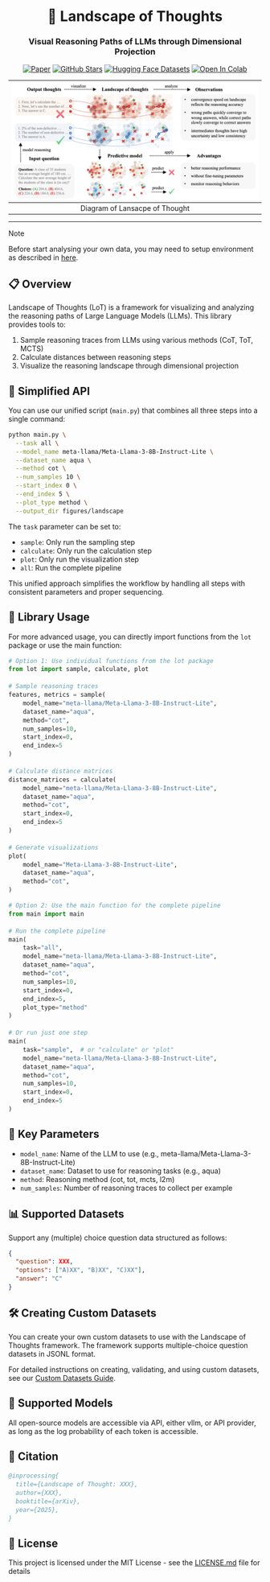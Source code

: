 <div align="center">

<h1>🌌 Landscape of Thoughts</h1>
<h3>Visual Reasoning Paths of LLMs through Dimensional Projection</h3>

[![Paper](https://img.shields.io/badge/arXiv-2311.03191-b31b1b)](https://arxiv.org/abs/2311.03191)
[![GitHub Stars](https://img.shields.io/github/stars/tmlr-group/DeepInception?style=social)](https://github.com/tmlr-group/DeepInception)
[![Hugging Face Datasets](https://img.shields.io/badge/%F0%9F%A4%97-Datasets-blue)](https://huggingface.co/datasets/GazeEzio/Landscape-of-Thought)
[![Open In Colab](https://colab.research.google.com/assets/colab-badge.svg)](https://colab.research.google.com/drive/1QzAw5bW6RO1v-Tb68dowj5562nN3Cv_c?usp=sharing)

|     ![demo](imgs/demo.png)     |
| :----------------------------: |
| Diagram of Lansacpe of Thought |

</div>

---

<!-- > [!TIP]
> Hello -->
<!-- > [!CAUTION]
> Hello -->

> [!NOTE]
> Before start analysing your own data, you may need to setup environment as described in [here](res/setup_model.md).

## 📋 Overview

Landscape of Thoughts (LoT) is a framework for visualizing and analyzing the reasoning paths of Large Language Models (LLMs). This library provides tools to:

1. Sample reasoning traces from LLMs using various methods (CoT, ToT, MCTS)
2. Calculate distances between reasoning steps
3. Visualize the reasoning landscape through dimensional projection

## 🚄 Simplified API

You can use our unified script (`main.py`) that combines all three steps into a single command:

```bash
python main.py \
  --task all \
  --model_name meta-llama/Meta-Llama-3-8B-Instruct-Lite \
  --dataset_name aqua \
  --method cot \
  --num_samples 10 \
  --start_index 0 \
  --end_index 5 \
  --plot_type method \
  --output_dir figures/landscape
```

The `task` parameter can be set to:

- `sample`: Only run the sampling step
- `calculate`: Only run the calculation step
- `plot`: Only run the visualization step
- `all`: Run the complete pipeline

This unified approach simplifies the workflow by handling all steps with consistent parameters and proper sequencing.

## 🧩 Library Usage

For more advanced usage, you can directly import functions from the `lot` package or use the main function:

```python
# Option 1: Use individual functions from the lot package
from lot import sample, calculate, plot

# Sample reasoning traces
features, metrics = sample(
    model_name="meta-llama/Meta-Llama-3-8B-Instruct-Lite",
    dataset_name="aqua",
    method="cot",
    num_samples=10,
    start_index=0,
    end_index=5
)

# Calculate distance matrices
distance_matrices = calculate(
    model_name="meta-llama/Meta-Llama-3-8B-Instruct-Lite",
    dataset_name="aqua",
    method="cot",
    start_index=0,
    end_index=5
)

# Generate visualizations
plot(
    model_name="Meta-Llama-3-8B-Instruct-Lite",
    dataset_name="aqua",
    method="cot",
)
```

```python
# Option 2: Use the main function for the complete pipeline
from main import main

# Run the complete pipeline
main(
    task="all",
    model_name="meta-llama/Meta-Llama-3-8B-Instruct-Lite",
    dataset_name="aqua",
    method="cot",
    num_samples=10,
    start_index=0,
    end_index=5,
    plot_type="method"
)

# Or run just one step
main(
    task="sample",  # or "calculate" or "plot"
    model_name="meta-llama/Meta-Llama-3-8B-Instruct-Lite",
    dataset_name="aqua",
    method="cot",
    num_samples=10,
    start_index=0,
    end_index=5
)
```

## 🔧 Key Parameters

- `model_name`: Name of the LLM to use (e.g., meta-llama/Meta-Llama-3-8B-Instruct-Lite)
- `dataset_name`: Dataset to use for reasoning tasks (e.g., aqua)
- `method`: Reasoning method (cot, tot, mcts, l2m)
- `num_samples`: Number of reasoning traces to collect per example

## 📊 Supported Datasets

Support any (multiple) choice question data structured as follows:

```json
{
  "question": XXX,
  "options": ["A)XX", "B)XX", "C)XX"],
  "answer": "C"
}
```

## 🛠️ Creating Custom Datasets

You can create your own custom datasets to use with the Landscape of Thoughts framework. The framework supports multiple-choice question datasets in JSONL format.

For detailed instructions on creating, validating, and using custom datasets, see our [Custom Datasets Guide](lot/doc/custom_datasets.md).

## 🤖 Supported Models

All open-source models are accessible via API, either vllm, or API provider, as long as the log probability of each token is accessible.

## 📜 Citation

```bibtex
@inprocessing{
  title={Landscape of Thought: XXX},
  author={XXX},
  booktitle={arXiv},
  year={2025},
}
```

## 📝 License

This project is licensed under the MIT License - see the [LICENSE.md](LICENSE.md) file for details
